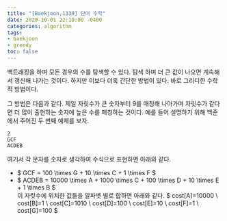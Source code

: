 ```yaml
---
title: "[Baekjoon,1339] 단어 수학"
date: 2020-10-01 22:10:00 -0400
categories: algorithm 
tags:
- baekjoon 
- greedy
toc: false
---
```


백트래킹을 하며 모든 경우의 수를 탐색할 수 있다. 탐색 하며 더 큰 값이 나오면 계속해서 갱신해 나가는 것이다. 
하지만 이보다 더욱 간단한 방법이 있다. 바로 그리디한 수학적 방법이다. 

그 방법은 다음과 같다. 
제일 자릿수가 큰 숫자부터 9를 매칭해 나아가며 자릿수가 같다면 더 많이 출현하는 숫자에 높은 수를 매칭하는 것이다. 
예를 들어 설명하기 위해 백준에서 주어진 두 번째 예제를 보자. 
```
2
GCF
ACDEB
```
여기서 각 문자를 숫자로 생각하여 수식으로 표현하면 아래와 같다.  
- $ GCF = 100 \times G + 10 \times C + 1 \times F $
- $ ACDEB = 10000 \times A + 1000 \times C + 100 \times D + 10 \times E + 1 \times B $  
이 자릿수에 위치한 값들을 알파벳 별로 합하면 아래와 같다. 
$ cost[A]=10000 \\
cost[B]=1 \\
cost[C]=1010 \\ 
cost[D]=100 \\
cost[E]=10 \\
cost[F]=1 \\
cost[G]=100 $ 
